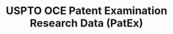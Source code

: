 ---
layout: default
bigquery: https://console.cloud.google.com/bigquery?p=patents-public-data&d=uspto_oce_pair&page=dataset
citation: 'Graham, S. Marco, A., and Miller, A. (2015). “The USPTO Patent Examination
  Research Dataset: A Window on the Process of Patent Examination.”'
contributors: Graham, S. Marco, A., Miller, A.
cost: None
description: The latest version of PatEx (referred to below as the 2020 release) contains
  detailed information on nearly 11.9 million publicly-viewable provisional and non-provisional
  patent applications to the USPTO and over 4.6 million Patent Cooperation Treaty
  (PCT) applications. It is based on data that OCE downloaded from the Patent Examination
  Data System (PEDS) in April, 2021. The PEDS data are sourced from Public PAIR. The
  first time that OCE used PEDS as the basis of PatEx was for the 2019 release. We
  took the PEDS data and organized it into the familiar PatEx data files, which are
  based on the organization of the Public PAIR portal. The data files include information
  on each application’s characteristics, prosecution history, continuation history,
  claims of foreign priority, patent term adjustment history, publication history,
  and correspondence address information.
documentation: 'For the 2019 and later releases, new technical documentation is available
  https://www.uspto.gov/sites/default/files/documents/PatEx-2019-Technical-Doc.pdf


  A document describing the 2014-2017 data sets is available and can be cited as:
  Graham, Stuart J.H. and Marco, Alan C. and Miller, Richard, The USPTO Patent Examination
  Research Dataset: A Window on the Process of Patent Examination (November 30, 2015).
  Available at SSRN: https://ssrn.com/abstract=2702637.'
last_edit: Mon, 04 Apr 2022 19:06:22 GMT
location: https://www.uspto.gov/ip-policy/economic-research/research-datasets/patent-examination-research-dataset-public-pair
maintained_by: EconomicsData@uspto.gov
related_publications: https://ssrn.com/abstract=29956744, https://ssrn.com/abstract=2702637
schema_fields: '[''parent_application_number'', ''foreign_parent_date'', ''application_number'',
  ''status_description'', ''wipo_pub_date'', ''status_code'', ''correspondence_name_line_1'',
  ''inventor_country_name'', ''aia_first_to_file'', ''inventor_name_last'', ''filing_date'',
  ''parent_country'', ''inventor_region_code'', ''confirm_number'', ''application_type'',
  ''event_description'', ''examiner_name_last'', ''inventor_name_middle'', ''invention_title'',
  ''small_entity_indicator'', ''correspondence_country_code'', ''inventor_country_code'',
  ''correspondence_street_line_1'', ''sequence_number'', ''recorded_date'', ''customer_number'',
  ''patent_number'', ''appl_status_code'', ''uspc_class'', ''abandon_date'', ''inventor_name_first'',
  ''examiner_art_unit'', ''correspondence_region_name'', ''correspondence_region_code'',
  ''application_number_pair'', ''inventor_rank'', ''correspondence_street_line_2'',
  ''parent_country_code'', ''disposal_type'', ''earliest_pgpub_date'', ''child_application_number'',
  ''correspondence_city'', ''file_location_date'', ''appl_status_date'', ''patent_issue_date'',
  ''correspondence_country_name'', ''uspc_subclass'', ''file_location'', ''examiner_name_middle'',
  ''correspondence_postal_code'', ''foreign_parent_id'', ''examiner_id'', ''earliest_pgpub_number'',
  ''child_filing_date'', ''correspondence_name_line_2'', ''inventor_address_type'',
  ''wipo_pub_number'', ''continuation_type'', ''parent_filing_date'', ''event_code'',
  ''examiner_name_first'', ''atty_docket_number'', ''invention_subject_matter'']'
shortname: patex
tags:
- patents
- legal
- history
terms_of_use: 'USPTO’s online databases are not designed or intended to be a source
  for bulk downloads of USPTO data when accessed through the website’s interfaces.
  Individuals, companies, IP addresses, or blocks of IP addresses who, in effect,
  deny or decrease service by generating unusually high numbers of database accesses
  (searches, pages, or hits), whether generated manually or in an automated fashion,
  may be denied access to USPTO servers without notice.


  Bulk data products may be separately obtained from the USPTO, either for free or
  at the cost of dissemination. For details, see information on Electronic Bulk Data
  Products: https://www.uspto.gov/learning-and-resources/electronic-bulk-data-products'
title: USPTO OCE Patent Examination Research Data (PatEx)
uuid: 4342caa7-23af-420c-b2f6-6088f133df6a
---